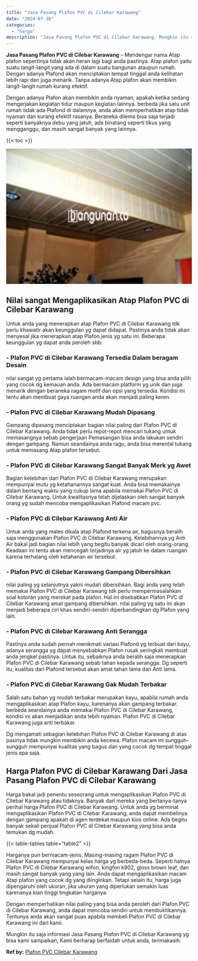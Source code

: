 ```yaml
---
title: "Jasa Pasang Plafon PVC di Cilebar Karawang"
date: "2024-07-30"
categories: 
  - "harga"
description: "Jasa Pasang Plafon PVC di Cilebar Karawang. Mungkin itu saja informasi Jasa Pasang Plafon PVC di Cilebar Karawang yg bisa kami sampaikan, Kami berharap berfa..."
---
```


**Jasa Pasang Plafon PVC di Cilebar Karawang** – Mendengar nama Atap plafon sepertinya tidak akan heran lagi bagi anda pastinya. Atap plafon yaitu suatu langit-langit yang ada di dalam suatu bangunan ataupun rumah. Dengan adanya Plafond akan menciptakan tempat tinggal anda kelihatan lebih rapi dan juga menarik. Tanpa adanya Atap plafon akan membikin langit-langit rumah kurang efektif.

Dengan adanya Plafon akan membikin anda nyaman, apakah ketika sedang mengerjakan kegiatan tidur maupun kegiatan lainnya. berbeda jika satu unit rumah tidak ada Plafond di dalamnya, anda akan memperhatikan atap tidak nyaman dan kurang efektif rasanya. Beraneka dilema bisa saja terjadi seperti banyaknya debu yang jatuh, ada binatang seperti tikus yang mengganggu, dan masih sangat banyak yang lainnya.

{{< toc >}}

![Jasa Pasang Plafon PVC di Cilebar Karawang](/images/flafond-pvc-murah06.png)

## Nilai sangat Mengaplikasikan Atap Plafon PVC di Cilebar Karawang

Untuk anda yang menerapkan atap Plafon PVC di Cilebar Karawang tdk perlu khawatir akan keunggulan yg dapat didapat. Pastinya anda tidak akan menyesal jika menerapkan atap Plafon jenis yg satu ini. Beberapa keunggulan yg dapat anda peroleh sbb:

### \- Plafon PVC di Cilebar Karawang Tersedia Dalam beragam Desain

nilai sangat yg pertama ialah bermacam-macam design yang bisa anda pilih yang cocok dg kemauan anda. Ada bermacam platform yg unik dan juga menarik dengan beraneka ragam motif dan opsi yang tersedia. Kondisi ini tentu akan membuat gaya ruangan anda akan menjadi paling keren.

### \- Plafon PVC di Cilebar Karawang Mudah Dipasang

Gampang dipasang menciptakan bagian nilai paling dari Plafon PVC di Cilebar Karawang. Anda tidak perlu repot-repot mencari tukang untuk memasangnya sebab pengerjaan Pemasangan bisa anda lakukan sendiri dengan gampang. Namun seandainya anda ragu, anda bisa merental tukang untuk memasang Atap plafon tersebut.

### \- Plafon PVC di Cilebar Karawang Sangat Banyak Merk yg Awet

Bagian kelebihan dari Plafon PVC di Cilebar Karawang merupakan mempunyai mutu yg ketahanannya sangat kuat. Anda bisa memakainya dalam bentang waktu yang cukup lama apabila memakai Plafon PVC di Cilebar Karawang. Untuk kwalitasnya telah dijelaskan oleh sangat banyak orang yg sudah mencoba mengaplikasikan Plafond macam pvc.

### \- Plafon PVC di Cilebar Karawang Anti Air

Untuk anda yang males dikala atap Plafond terkena air, bagusnya beralih saja menggunakan Plafon PVC di Cilebar Karawang. Kelebihannya yg Anti Air bakal jadi bagian nilai lebih yang begitu banyak dicari oleh orang-orang. Keadaan ini tentu akan mencegah terjadinya air yg jatuh ke dalam ruangan karena terhalang oleh ketahanan air tersebut.

### \- Plafon PVC di Cilebar Karawang Gampang Dibersihkan

nilai paling yg selanjutnya yakni mudah dibersihkan. Bagi anda yang telah memakai Plafon PVC di Cilebar Karawang tdk perlu mempermasalahkan soal kotoran yang merekat pada plafon. Hal ini disebabkan Plafon PVC di Cilebar Karawang amat gampang dibersihkan. nilai paling yg satu ini akan menjadi beberapa ciri khas sendiri-sendiri diperbandingkan dg Plafon yang lain.

### \- Plafon PVC di Cilebar Karawang Anti Serangga

Pastinya anda sudah pernah menikmati variasi Plafond yg terbuat dari kayu, adanya serangga yg dapat menyebabkan Plafon rusak seringkali membuat anda jengkel pastinya. Untuk itu, sebaiknya anda beralih saja menerapkan Plafon PVC di Cilebar Karawang sebab tahan kepada serangga. Dg seperti itu, kualitas dari Plafond tersebut akan amat tahan lama dan Anti lama.

### \- Plafon PVC di Cilebar Karawang Gak Mudah Terbakar

Salah satu bahan yg mudah terbakar merupakan kayu, apabila rumah anda mengaplikasikan atap Plafon kayu, karenanya akan gampang terbakar. berbeda seandainya anda memakai Plafon PVC di Cilebar Karawang, kondisi ini akan menjadikan anda lebih nyaman. Plafon PVC di Cilebar Karawang juga anti terbakar.

Dg mengamati sebagian kelebihan Plafon PVC di Cilebar Karawang di atas pasinya tidak mungkin membikin anda kecewa. Plafon macam ini sungguh-sungguh mempunyai kualitas yang bagus dan yang cocok dg tempat tinggal jenis apa saja.

## Harga Plafon PVC di Cilebar Karawang Dari Jasa Pasang Plafon PVC di Cilebar Karawang

Harga bakal jadi penentu seseorang untuk mengaplikasikan Plafon PVC di Cilebar Karawang atau tidaknya. Banyak dari mereka yang bertanya-tanya perihal harga Plafon PVC di Cilebar Karawang. Untuk anda yg berminat mengaplikasikan Plafon PVC di Cilebar Karawang, anda dapat membelinya dengan gampang apakah di agen terdekat maupun kios online. Ada begitu banyak sekali penjual Plafon PVC di Cilebar Karawang yang bisa anda temukan dg mudah.

{{< table-tables table="table2" >}}

Harganya pun bermacam-jenis, Masing-masing ragam Plafon PVC di Cilebar Karawang mempunyai kelas harga yg berbeda-beda. Seperti halnya Plafon PVC di Cilebar Karawang wifon, kingfon k902, gloss brown leaf, dan masih sangat banyak yang yang lain. Anda dapat mengaplikasikan macam Atap plafon yang cocok dg yang diinginkan. Tetapi selain itu, harga juga dipengaruhi oleh ukuran, jika ukuran yang diperlukan semakin luas karenanya kian tinggi tingkatan harganya.

Dengan memperhatikan nilai paling yang bisa anda peroleh dari Plafon PVC di Cilebar Karawang, anda dapat mencoba sendiri untuk membuktikannya. Tentunya anda akan sangat puas apabila membeli Plafon PVC di Cilebar Karawang ini dari kami.

Mungkin itu saja informasi Jasa Pasang Plafon PVC di Cilebar Karawang yg bisa kami sampaikan, Kami berharap berfaidah untuk anda, terimakasih.

**Ref by:** [Plafon PVC Cilebar Karawang](https://id.wikipedia.org/wiki/Plafon)
